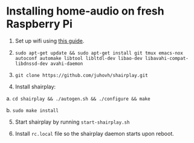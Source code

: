 # Installing home-audio on fresh Raspberry Pi

1. Set up wifi using [this guide](https://learn.adafruit.com/adafruits-raspberry-pi-lesson-3-network-setup/setting-up-wifi-with-occidentalis).

2. `sudo apt-get update && sudo apt-get install git tmux emacs-nox autoconf automake libtool libltdl-dev libao-dev libavahi-compat-libdnssd-dev avahi-daemon`

3. `git clone https://github.com/juhovh/shairplay.git`

4. Install shairplay:
  
  a. `cd shairplay && ./autogen.sh && ./configure && make`
  
  b. `sudo make install`

5. Start shairplay by running `start-shairplay.sh`

6. Install `rc.local` file so the shairplay daemon starts upon reboot.
